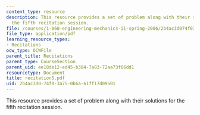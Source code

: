```yaml
---
content_type: resource
description: This resource provides a set of problem along with their solutions for
  the fifth recitation session.
file: /courses/1-060-engineering-mechanics-ii-spring-2006/2b4ac3d074f03a750b6a61ff17d09501_recitation5.pdf
file_type: application/pdf
learning_resource_types:
- Recitations
ocw_type: OCWFile
parent_title: Recitations
parent_type: CourseSection
parent_uid: ee18de12-ed45-b384-7a83-72aa73f66dd1
resourcetype: Document
title: recitation5.pdf
uid: 2b4ac3d0-74f0-3a75-0b6a-61ff17d09501
---
```

This resource provides a set of problem along with their solutions for the fifth recitation session.